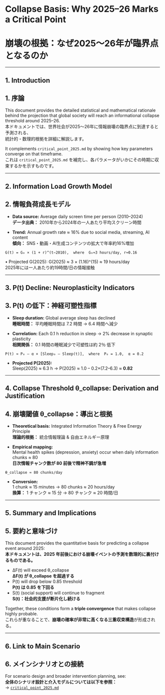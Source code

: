 # Collapse Basis: Why 2025–26 Marks a Critical Point  
# 崩壊の根拠：なぜ2025〜26年が臨界点となるのか

---

## 1. Introduction  
## 1. 序論

This document provides the detailed statistical and mathematical rationale behind the projection that global society will reach an informational collapse threshold around 2025–26.  
本ドキュメントでは、世界社会が2025〜26年に情報崩壊の臨界点に到達すると予測される、  
統計的・数理的根拠を詳細に解説します。

It complements `critical_point_2025.md` by showing how key parameters converge on that timeframe.  
これは `critical_point_2025.md` を補完し、各パラメータがいかにその時期に収束するかを示すものです。

---

## 2. Information Load Growth Model  
## 2. 情報負荷成長モデル

- **Data source:** Average daily screen time per person (2010–2024)  
  **データ出典：** 2010年から2024年の一人あたり平均スクリーン時間

- **Trend:** Annual growth rate ≈ 16% due to social media, streaming, AI content  
  **傾向：** SNS・動画・AI生成コンテンツの拡大で年率約16%増加

```text
G(t) = G₀ × (1 + r)^(t−2010),  where  G₀≈3 hours/day, r≈0.16
```
•	Projected G(2025):
G(2025) ≈ 3 × (1.16)^(15) ≈ 19 hours/day  
2025年には一人あたり約19時間/日の情報接触

---

## 3. P(t) Decline: Neuroplasticity Indicators  
## 3. P(t) の低下：神経可塑性指標  

- **Sleep duration:** Global average sleep has declined  
  **睡眠時間：** 平均睡眠時間は 7.2 時間 → 6.4 時間へ減少  

- **Correlation:** Each 0.1 h reduction in sleep → 2% decrease in synaptic plasticity  
  **相関関係：** 0.1 時間の睡眠減少で可塑性は約 2％ 低下  

```text
P(t) ≈ P₀ – α × [Sleep₀ – Sleep(t)],  where  P₀ = 1.0,  α = 0.2
```

- **Projected P(2025):**  
  Sleep(2025) ≈ 6.3 h → P(2025) ≈ 1.0 – 0.2×(7.2–6.3) ≈ **0.82**

---

## 4. Collapse Threshold θ_collapse: Derivation and Justification  
## 4. 崩壊閾値 θ_collapse：導出と根拠  

- **Theoretical basis:** Integrated Information Theory & Free Energy Principle  
  **理論的根拠：** 統合情報理論 & 自由エネルギー原理  

- **Empirical mapping:**  
  Mental health spikes (depression, anxiety) occur when daily information chunks ≈ 80  
  **日次情報チャンク数が 80 前後で精神不調が急増**

```text
θ_collapse ≈ 80 chunks/day
```

- **Conversion:**  
  1 chunk ≈ 15 minutes → 80 chunks ≈ 20 hours/day  
  **換算：** 1 チャンク ≈ 15 分 → 80 チャンク ≈ 20 時間/日

---

## 5. Summary and Implications  
## 5. 要約と意味づけ  

This document provides the quantitative basis for predicting a collapse event around 2025:  
**本ドキュメントは、2025 年前後における崩壊イベントの予測を数理的に裏付けるものである。**

- ΔF(t) will exceed θ_collapse  
  **ΔF(t) が θ_collapse を超過する**
- P(t) will drop below 0.85 threshold  
  **P(t) は 0.85 を下回る**
- S(t) (social support) will continue to fragment  
  **S(t)：社会的支援が断片化し続ける**

Together, these conditions form a **triple convergence** that makes collapse highly probable.  
これらが重なることで、**崩壊の確率が非常に高くなる三重収束構造**が形成される。

---

## 6. Link to Main Scenario  
## 6. メインシナリオとの接続  

For scenario design and broader intervention planning, see:  
**全体のシナリオ設計と介入モデルについては以下を参照：**  
→ [`critical_point_2025.md`](./critical_point_2025.md)  
